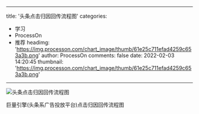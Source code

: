 
---
title: '头条点击归因回传流程图'
categories: 
 - 学习
 - ProcessOn
 - 推荐
headimg: 'https://img.processon.com/chart_image/thumb/61e25c711efad4259c653a3b.png'
author: ProcessOn
comments: false
date: 2022-02-03 14:20:45
thumbnail: 'https://img.processon.com/chart_image/thumb/61e25c711efad4259c653a3b.png'
---

<div>   
<img class="thumb" alt="头条点击归因回传流程图" src="https://img.processon.com/chart_image/thumb/61e25c711efad4259c653a3b.png" referrerpolicy="no-referrer">
<p>巨量引擎(头条系广告投放平台)点击归因回传流程图</p>  
</div>
            